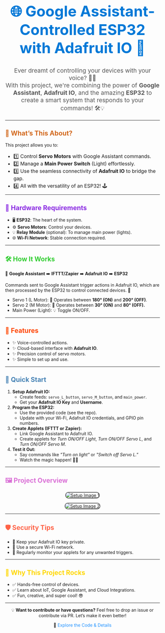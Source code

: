 <h1 align="center" style="font-size: 3rem; color: #0078D7;">🌐 Google Assistant-Controlled ESP32 with Adafruit IO 🌟</h1>

<p align="center" style="font-size: 1.2rem; color: #555;">Ever dreamt of controlling your devices with your voice? 🤖✨<br>
With this project, we're combining the power of <b>Google Assistant</b>, <b>Adafruit IO</b>, and the amazing <b>ESP32</b> to create a smart system that responds to your commands! 🛠️💡</p>

---

<h2 style="color: #D2691E;">🧐 What’s This About?</h2>
<p>This project allows you to:</p>
<ul style="font-size: 1rem; line-height: 1.5;">
  <li>1️⃣ Control <b>Servo Motors</b> with Google Assistant commands.</li>
  <li>2️⃣ Manage a <b>Main Power Switch</b> (Light) effortlessly.</li>
  <li>3️⃣ Use the seamless connectivity of <b>Adafruit IO</b> to bridge the gap.</li>
  <li>4️⃣ All with the versatility of an ESP32! 🕹️</li>
</ul>

---

<h2 style="color: #8A2BE2;">🔧 Hardware Requirements</h2>
<ul>
  <li>🖥️ <b>ESP32</b>: The heart of the system.</li>
  <li>⚙️ <b>Servo Motors</b>: Control your devices.</li>
  <li>💡 <b>Relay Module</b> (optional): To manage main power (lights).</li>
  <li>🌐 <b>Wi-Fi Network</b>: Stable connection required.</li>
</ul>

---

<h2 style="color: #32CD32;">🛠️ How It Works</h2>
<p>🎤 <b>Google Assistant</b> ➡️ <b>IFTTT/Zapier</b> ➡️ <b>Adafruit IO</b> ➡️ <b>ESP32</b></p>
<p>Commands sent to Google Assistant trigger actions in Adafruit IO, which are then processed by the ESP32 to control connected devices. 🚀</p>

<ul>
  <li>Servo 1 (L Motor): 🔄 Operates between <b>180° (ON)</b> and <b>200° (OFF)</b>.</li>
  <li>Servo 2 (M Motor): 🔄 Operates between <b>30° (ON)</b> and <b>80° (OFF).</b></li>
  <li>Main Power (Light): 💡 Toggle ON/OFF.</li>
</ul>

---

<h2 style="color: #FF4500;">🎯 Features</h2>
<ul>
  <li>✨ Voice-controlled actions.</li>
  <li>✨ Cloud-based interface with <b>Adafruit IO</b>.</li>
  <li>✨ Precision control of servo motors.</li>
  <li>✨ Simple to set up and use.</li>
</ul>

---

<h2 style="color: #4682B4;">🚀 Quick Start</h2>
<ol>
  <li><b>Setup Adafruit IO:</b>
    <ul>
      <li>Create feeds: <code>servo_L_button</code>, <code>servo_M_button</code>, and <code>main_power</code>.</li>
      <li>Get your <b>Adafruit IO Key</b> and <b>Username</b>.</li>
    </ul>
  </li>
  <li><b>Program the ESP32:</b>
    <ul>
      <li>Use the provided code (see the repo).</li>
      <li>Update with your Wi-Fi, Adafruit IO credentials, and GPIO pin numbers.</li>
    </ul>
  </li>
  <li><b>Create Applets (IFTTT or Zapier):</b>
    <ul>
      <li>Link Google Assistant to Adafruit IO.</li>
      <li>Create applets for <i>Turn ON/OFF Light</i>, <i>Turn ON/OFF Servo L</i>, and <i>Turn ON/OFF Servo M</i>.</li>
    </ul>
  </li>
  <li><b>Test it Out:</b>
    <ul>
      <li>Say commands like <i>"Turn on light"</i> or <i>"Switch off Servo L."</i></li>
      <li>Watch the magic happen! 🎩✨</li>
    </ul>
  </li>
</ol>

---

<h2 style="color: #DA70D6;">🖼️ Project Overview</h2>
<p align="center">
  <a href="https://ibb.co/JqDmNbL"><img src="https://i.ibb.co/PMqFRbp/Whats-App-Image-2025-01-09-at-20-16-39-dfe071f1.jpg" alt="Setup Image 1" style="border: 2px solid #555; border-radius: 10px; max-width: 80%;"></a>
</p>
<p align="center">
  <a href="https://ibb.co/XxmZytD"><img src="https://i.ibb.co/hFpRXVc/Whats-App-Image-2025-01-09-at-20-16-40-306b86b6.jpg" alt="Setup Image 2" style="border: 2px solid #555; border-radius: 10px; max-width: 80%;"></a>
</p>

---

<h2 style="color: #FF6347;">🛡️ Security Tips</h2>
<ul>
  <li>🔐 Keep your Adafruit IO key private.</li>
  <li>🔐 Use a secure Wi-Fi network.</li>
  <li>🔐 Regularly monitor your applets for any unwanted triggers.</li>
</ul>

---

<h2 style="color: #FFD700;">🌟 Why This Project Rocks</h2>
<ul>
  <li>✅ Hands-free control of devices.</li>
  <li>✅ Learn about IoT, Google Assistant, and Cloud Integrations.</li>
  <li>✅ Fun, creative, and super cool! 😎</li>
</ul>

---

<p align="center">
  💡 <b>Want to contribute or have questions?</b>  
  Feel free to drop an issue or contribute via PR. Let’s make it even better!  
</p>

<p align="center">
  🔗 <a href="https://github.com/Probityrajdeep/google-assistant-with-adafruit" style="color: #1E90FF; text-decoration: none;">Explore the Code & Details</a>
</p>
